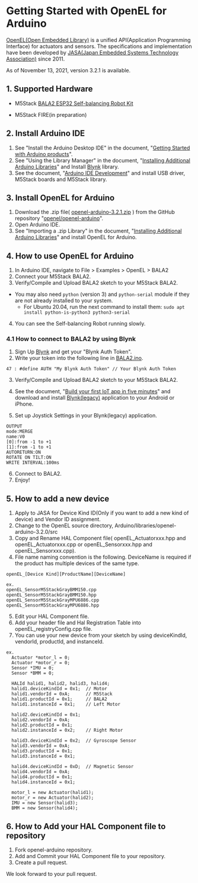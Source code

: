 # Getting Started with OpenEL for Arduino

[OpenEL(Open Embedded Library)](https://openel.github.io/) is a unified API(Application Programming Interface) for actuators and sensors. The specifications and implementation have been developed by [JASA(Japan Embedded Systems Technology Association)](https://www.jasa.or.jp/data/english/) since 2011.

As of November 13, 2021, version 3.2.1 is available.

## 1. Supported Hardware
- M5Stack [BALA2 ESP32 Self-balancing Robot Kit](https://shop.m5stack.com/products/bala2-esp32-self-balancing-robot-kit)

- M5Stack FIRE(in preparation)

## 2. Install Arduino IDE

1. See "Install the Arduino Desktop IDE" in the document, "[Getting Started with Arduino products](https://www.arduino.cc/en/Guide)".
2. See "Using the Library Manager" in the document, "[Installing Additional Arduino Libraries](https://www.arduino.cc/en/Guide/Libraries)" and Install [Blynk](https://blynk.io/) library.
3. See the document, "[Arduino IDE Development](https://docs.m5stack.com/en/arduino/arduino_development)" and install USB driver, M5Stack boards and M5Stack library.

## 3. Install OpenEL for Arduino

1. Download the .zip file( [openel-arduino-3.2.1.zip](https://github.com/openel/openel-arduino/releases/tag/v3.2.1) ) from the GitHub repository "[openel/openel-arduino](https://github.com/openel/openel-arduino)".
2. Open Arduino IDE.
3. See "Importing a .zip Library" in the document, "[Installing Additional Arduino Libraries](https://www.arduino.cc/en/Guide/Libraries)" and install OpenEL for Arduino.

## 4. How to use OpenEL for Arduino

1. In Arduino IDE, navigate to File > Examples > OpenEL > BALA2
2. Connect your M5Stack BALA2.
3. Verify/Compile and Upload BALA2 sketch to your M5Stack BALA2.
  - You may also need `python` (version 3) and `python-serial` module if they are not already installed to your system.
    - For Ubuntu 20.04, run the next command to install them: `sudo apt install python-is-python3 python3-serial`
4. You can see the Self-balancing Robot running slowly.

### 4.1 How to connect to BALA2 by using Blynk

1. Sign Up [Blynk](https://blynk.cloud/dashboard/register) and get your "Blynk Auth Token".
2. Write your token into the following line in [BALA2.ino](https://github.com/openel/openel-arduino/blob/v3.2.0/examples/BALA2/BALA2.ino).
```
47 : #define AUTH "My Blynk Auth Token" // Your Blynk Auth Token
```
3. Verify/Compile and Upload BALA2 sketch to your M5Stack BALA2.
4. See the document, "[Build your first IoT app in five minutes](https://blynk.io/en/getting-started)" and download and install [Blynk(legacy)](https://play.google.com/store/apps/details?id=cc.blynk) application to your Android or iPhone.

5. Set up Joystick Settings in your Blynk(legacy) application.
```
OUTPUT
mode:MERGE
name:V0
[0]:from -1 to +1
[1]:from -1 to +1
AUTORETURN:ON
ROTATE ON TILT:ON
WRITE INTERVAL:100ms
```
6. Connect to BALA2.
7. Enjoy!

## 5. How to add a new device

1. Apply to JASA for Device Kind ID(Only if you want to add a new kind of device) and Vendor ID assignment.
2. Change to the OpenEL source directory, Arduino/libraries/openel-arduino-3.2.0/src
3. Copy and Rename HAL Component file( openEL_Actuatorxxx.hpp and openEL_Actuatorxxx.cpp or openEL_Sensorxxx.hpp and openEL_Sensorxxx.cpp).
4. File name naming convention is the following. DeviceName is required if the product has multiple devices of the same type.

```
openEL_[Device Kind][ProductName][DeviceName]

ex.
openEL_SensorM5StackGrayBMM150.cpp
openEL_SensorM5StackGrayBMM150.hpp
openEL_SensorM5StackGrayMPU6886.cpp
openEL_SensorM5StackGrayMPU6886.hpp
```

5. Edit your HAL Component file.
6. Add your header file and Hal Registration Table into openEL_registryConfig.cpp file.
7. You can use your new device from your sketch by using deviceKindId, vendorId, productId, and instanceId.

```
ex.
  Actuator *motor_l = 0;
  Actuator *motor_r = 0;
  Sensor *IMU = 0;
  Sensor *BMM = 0;

  HALId halid1, halid2, halid3, halid4;
  halid1.deviceKindId = 0x1;  // Motor
  halid1.vendorId = 0xA;      // M5Stack
  halid1.productId = 0x1;     // BALA2
  halid1.instanceId = 0x1;    // Left Motor

  halid2.deviceKindId = 0x1;
  halid2.vendorId = 0xA;
  halid2.productId = 0x1;
  halid2.instanceId = 0x2;    // Right Motor

  halid3.deviceKindId = 0x2;  // Gyroscope Sensor
  halid3.vendorId = 0xA;
  halid3.productId = 0x1;
  halid3.instanceId = 0x1;

  halid4.deviceKindId = 0xD;  // Magnetic Sensor
  halid4.vendorId = 0xA;
  halid4.productId = 0x1;
  halid4.instanceId = 0x1;

  motor_l = new Actuator(halid1);
  motor_r = new Actuator(halid2);
  IMU = new Sensor(halid3);
  BMM = new Sensor(halid4);
```

## 6. How to Add your HAL Component file to repository
1. Fork openel-arduino repository.
2. Add and Commit your HAL Component file to your repository.
3. Create a pull request.

We look forward to your pull request.
